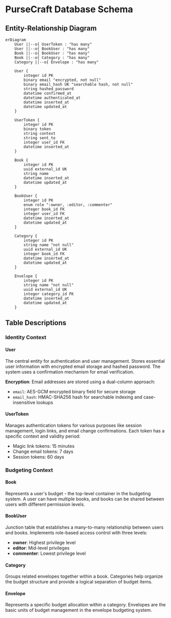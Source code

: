 # PurseCraft Database Schema

## Entity-Relationship Diagram

```mermaid
erDiagram
    User ||--o{ UserToken : "has many"
    User ||--o{ BookUser : "has many"
    Book ||--o{ BookUser : "has many"
    Book ||--o{ Category : "has many"
    Category ||--o{ Envelope : "has many"
    
    User {
        integer id PK
        binary email "encrypted, not null"
        binary email_hash UK "searchable hash, not null"
        string hashed_password
        datetime confirmed_at
        datetime authenticated_at
        datetime inserted_at
        datetime updated_at
    }
    
    UserToken {
        integer id PK
        binary token
        string context
        string sent_to
        integer user_id FK
        datetime inserted_at
    }
    
    Book {
        integer id PK
        uuid external_id UK
        string name
        datetime inserted_at
        datetime updated_at
    }
    
    BookUser {
        integer id PK
        enum role ":owner, :editor, :commenter"
        integer book_id FK
        integer user_id FK
        datetime inserted_at
        datetime updated_at
    }
    
    Category {
        integer id PK
        string name "not null"
        uuid external_id UK
        integer book_id FK
        datetime inserted_at
        datetime updated_at
    }
    
    Envelope {
        integer id PK
        string name "not null"
        uuid external_id UK
        integer category_id FK
        datetime inserted_at
        datetime updated_at
    }
```

## Table Descriptions

### Identity Context

#### User

The central entity for authentication and user management. Stores essential user information with encrypted email storage and hashed password. The system uses a confirmation mechanism for email verification.

**Encryption**: Email addresses are stored using a dual-column approach:
- `email`: AES-GCM encrypted binary field for secure storage
- `email_hash`: HMAC-SHA256 hash for searchable indexing and case-insensitive lookups

#### UserToken

Manages authentication tokens for various purposes like session management, login links, and email change confirmations. Each token has a specific context and validity period:
- Magic link tokens: 15 minutes
- Change email tokens: 7 days
- Session tokens: 60 days

### Budgeting Context

#### Book

Represents a user's budget - the top-level container in the budgeting system. A user can have multiple books, and books can be shared between users with different permission levels.

#### BookUser

Junction table that establishes a many-to-many relationship between users and books. Implements role-based access control with three levels:
- **owner**: Highest privilege level
- **editor**: Mid-level privileges
- **commenter**: Lowest privilege level

#### Category

Groups related envelopes together within a book. Categories help organize the budget structure and provide a logical separation of budget items.

#### Envelope

Represents a specific budget allocation within a category. Envelopes are the basic units of budget management in the envelope budgeting system.

